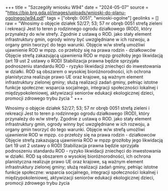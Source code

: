 +++
title = "Szczegóły wniosku W94"
date = "2024-05-07"
source = "https://bip.brg.gda.pl/images/uploads/wnioski-do-planu-ogolnego/w94.pdf"
tags = ["obręb: 0051", "wnioski-ogolne"]
geolinks = []
raw = "Wnosimy o objęcie działek 52/27; 53; 57 nr obręb 0051 strefą zieleni i rekreacji Jest to teren p rodzinnego ogrodu działkowego (ROD), który przynależy do w/w strefy. Zgodnie z ustawą o ROD. jako stały element infrastruktury gmin, ogrody winny być uwzględniane w ich rozwoju, a organy gmin tworzyć do tego warunki. Objęcie w/w strefą umożliwi ujawnienie ROD w mpzp. co przełoży się na prawa rodzin - działkowców Objęcie strefą zakazującą ujawnienia ROD w mpzp groziłoby jego likwidacją (art 19 ust 2 ustawy o ROD) Stabilizacja prawna będzie sprzyjała podnoszeniu standardu ROD - ryzyko likwidacji zniechęci do inwestowania w działki. ROD są obszarem o wysokiej bioróżnorodności, ich ochrona planistyczna realizuje prawo UE oraz krajowe, są ważnym element infrastruktury zielonej gminy; służą realizacji zadań gminy, pełniąc istotne funkcje społeczne: wsparcia socjalnego, integracji społeczności lokalnej i międzypokoleniowej, aktywizacji seniorów edukacji ekologicznej dzieci, promocji zdrowego trybu życia "
+++

Wnosimy o objęcie działek 52/27; 53; 57 nr obręb 0051 strefą zieleni i rekreacji Jest to teren p
rodzinnego ogrodu działkowego (ROD), który przynależy do w/w strefy. Zgodnie z ustawą o ROD. jako stały
element infrastruktury gmin, ogrody winny być uwzględniane w ich rozwoju, a organy gmin tworzyć do tego
warunki. Objęcie w/w strefą umożliwi ujawnienie ROD w mpzp. co przełoży się na prawa rodzin - działkowców
Objęcie strefą zakazującą ujawnienia ROD w mpzp groziłoby jego likwidacją (art 19 ust 2 ustawy o ROD)
Stabilizacja prawna będzie sprzyjała podnoszeniu standardu ROD - ryzyko likwidacji zniechęci do inwestowania
w działki. ROD są obszarem o wysokiej bioróżnorodności, ich ochrona planistyczna realizuje prawo UE oraz
krajowe, są ważnym element infrastruktury zielonej gminy; służą realizacji zadań gminy, pełniąc istotne funkcje
społeczne: wsparcia socjalnego, integracji społeczności lokalnej i międzypokoleniowej, aktywizacji seniorów
edukacji ekologicznej dzieci, promocji zdrowego trybu życia



